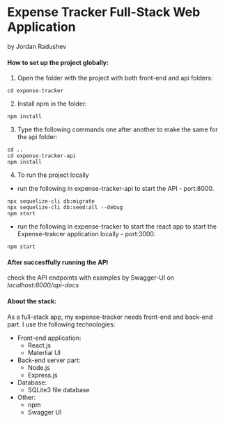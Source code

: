# Expense Tracker Full-Stack Web Application
by Jordan Radushev

#### How to set up the project globally:

1. Open the folder with the project with both front-end and api folders:
```
cd expense-tracker
```
2. Install npm in the folder:
```
npm install
```

3. Type the following commands one after another to make the same for the api folder:
```
cd ..
cd expense-tracker-api
npm install
```
4. To run the project locally
* run the following in expense-tracker-api to start the API - port:8000.
```
npx sequelize-cli db:migrate
npx sequelize-cli db:seed:all --debug
npm start
```
* run the following in expense-tracker to start the react app to start the Expense-trakcer application locally - port:3000.
```
npm start
```

#### After succesffully running the API
check the API endpoints with examples by Swagger-UI on *localhost:8000/api-docs*

#### About the stack:
As a full-stack app, my expense-tracker needs front-end and back-end part. I use the following technologies:
* Front-end application:
   * React.js
   * Materlial UI
* Back-end server part:
   * Node.js
   * Express.js
* Database:
   * SQLite3 file database
* Other:
   * npm
   * Swagger UI
